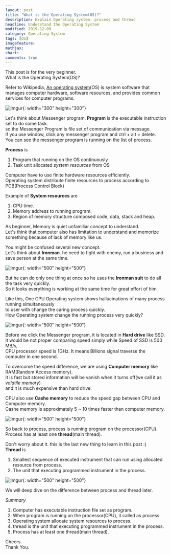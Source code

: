 ```yaml
---
layout: post
title: "What is the Operating System(OS)?"
description: Explain Operating system, process and thread
headline: Understand the Operating System
modified: 2019-12-09
category: Operating-System
tags: [OS]
imagefeature:
mathjax:
chart:
comments: true
---
```

This post is for the very beginner.<br>
What is the Operating System(OS)?<br>

Refer to Wikipedia, [An operating system](https://en.wikipedia.org/wiki/Operating_system)(OS) is system software that manages computer hardware, software resources, and provides common services for computer programs.<br>

![Imgur](https://i.imgur.com/tmSnJWB.png){: width="300" height="300"}

Let's think about Messenger program. **Program** is the executable instruction set to do some task.<br>
so the Messenger Program is file set of communication via message.<br>
If you use window, click any messenger program and ctrl + alt + delete.<br>
You can see the messenger program is running on the list of process.<br>

**Process** is <br>
1. Program that running on the OS continuously<br>
2. Task unit allocated *system resources* from OS<br>

Computer have to use finite hardware resources efficiently.<br>
Operating system distribute finite resources to process according to PCB(Process Control Block)<br>

Example of **System resources** are <br>
1. CPU time.<br>
2. Memory address to running program.<br>
3. Region of memory structure composed code, data, stack and heap.<br>

As beginner, Memory is quiet unfamiliar concept to understand.<br>
Let's think that computer also has limitation to understand and memorize something because of lack of memory like us.<br>

You might be confused several new concept.<br>
Let's think about **Ironman**. he need to fight with enemy, run a business and save person at the same time.<br>

![Imgur](https://i.imgur.com/yiTVVeY.jpg){: width="500" height="500"}

But he can do only one thing at once so he uses the **Ironman suit** to do all the task very quickly.<br>
So it looks everything is working at the same time for great effort of him<br>

Like this, One CPU Operating system shows hallucinations of many process running simultaneously<br>
to user with change the caring process quickly.<br>
How Operating system change the running process very quickly?<br>

![Imgur](https://i.imgur.com/GAWEMgh.png){: width="500" height="500"}

Before we click the Messenger program, it is located in **Hard drive** like SSD.<br>
It would be not proper comparing speed simply while Speed of SSD is 500 MB/s,<br>
CPU processor speed is 1GHz. It means Billions signal traverse the computer in one second.<br>

To overcome the speed difference, we are using **Computer memory** like RAM(Random Access memory).<br>
It is fast but stored information will be vanish when it turns off(we call it as *volatile memory*) <br>
and it is much expensive than hard drive. <br>

CPU also use **Cashe memory** to reduce the speed gap between CPU and Computer memory.<br>
Cashe memory is approximately 5 ~ 10 times faster than computer memory.<br>

![Imgur](https://i.imgur.com/u6HBrx8.png){: width="500" height="500"}

So back to process, process is running program on the processor(CPU). <br>
Process has at least one **thread**(main thread).<br>

Don't worry about it. this is the last new thing to learn in this post :) <br>
**Thread** is
1. Smallest sequence of executed instrument that can run using allocated resource from process.<br>
2. The unit that executing programmed instrument in the process.<br>

![Imgur](https://i.imgur.com/XFLONaG.png){: width="500" height="500"}

We will deep dive on the difference between process and thread later.<br>

*Summary*<br>
1. Computer has executable instruction file set as program.<br>
2. When program is running on the processor(CPU), it called as process.<br>
3. Operating system allocate system resources to process.<br>
4. thread is the unit that executing programmed instrument in the process.<br>
5. Process has at least one thread(main thread).<br>

Cheers.<br>
Thank You.<br>
